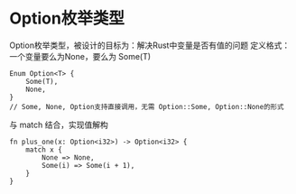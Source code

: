 # Option枚举类型
Option枚举类型，被设计的目标为：解决Rust中变量是否有值的问题
定义格式：一个变量要么为None，要么为 Some(T)
```
Enum Option<T> {
    Some(T),
    None,
}
// Some, None, Option支持直接调用，无需 Option::Some, Option::None的形式
```

与 match 结合，实现值解构
```
fn plus_one(x: Option<i32>) -> Option<i32> {
    match x {
        None => None,
        Some(i) => Some(i + 1),
    }
}
```
